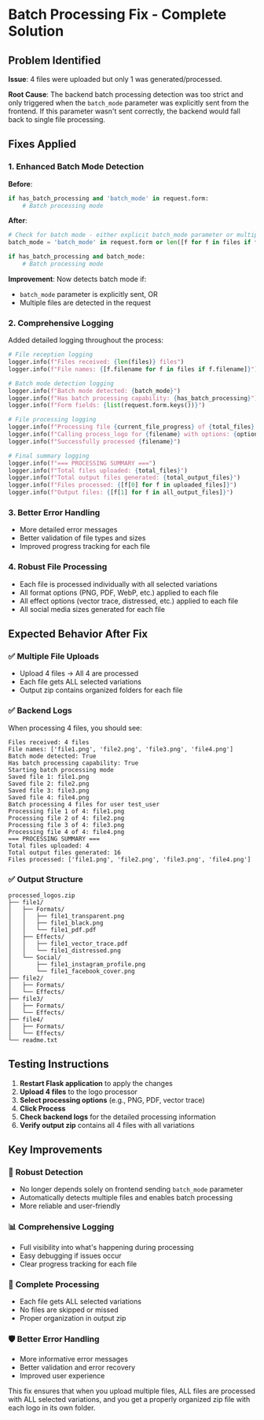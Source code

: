 # Batch Processing Fix - Complete Solution

## Problem Identified
**Issue**: 4 files were uploaded but only 1 was generated/processed.

**Root Cause**: The backend batch processing detection was too strict and only triggered when the `batch_mode` parameter was explicitly sent from the frontend. If this parameter wasn't sent correctly, the backend would fall back to single file processing.

## Fixes Applied

### 1. Enhanced Batch Mode Detection
**Before**:
```python
if has_batch_processing and 'batch_mode' in request.form:
    # Batch processing mode
```

**After**:
```python
# Check for batch mode - either explicit batch_mode parameter or multiple files
batch_mode = 'batch_mode' in request.form or len([f for f in files if f.filename]) > 1

if has_batch_processing and batch_mode:
    # Batch processing mode
```

**Improvement**: Now detects batch mode if:
- `batch_mode` parameter is explicitly sent, OR
- Multiple files are detected in the request

### 2. Comprehensive Logging
Added detailed logging throughout the process:

```python
# File reception logging
logger.info(f"Files received: {len(files)} files")
logger.info(f"File names: {[f.filename for f in files if f.filename]}")

# Batch mode detection logging
logger.info(f"Batch mode detected: {batch_mode}")
logger.info(f"Has batch processing capability: {has_batch_processing}")
logger.info(f"Form fields: {list(request.form.keys())}")

# File processing logging
logger.info(f"Processing file {current_file_progress} of {total_files}: {filename}")
logger.info(f"Calling process_logo for {filename} with options: {options}")
logger.info(f"Successfully processed {filename}")

# Final summary logging
logger.info(f"=== PROCESSING SUMMARY ===")
logger.info(f"Total files uploaded: {total_files}")
logger.info(f"Total output files generated: {total_output_files}")
logger.info(f"Files processed: {[f[0] for f in uploaded_files]}")
logger.info(f"Output files: {[f[1] for f in all_output_files]}")
```

### 3. Better Error Handling
- More detailed error messages
- Better validation of file types and sizes
- Improved progress tracking for each file

### 4. Robust File Processing
- Each file is processed individually with all selected variations
- All format options (PNG, PDF, WebP, etc.) applied to each file
- All effect options (vector trace, distressed, etc.) applied to each file
- All social media sizes generated for each file

## Expected Behavior After Fix

### ✅ Multiple File Uploads
- Upload 4 files → All 4 are processed
- Each file gets ALL selected variations
- Output zip contains organized folders for each file

### ✅ Backend Logs
When processing 4 files, you should see:
```
Files received: 4 files
File names: ['file1.png', 'file2.png', 'file3.png', 'file4.png']
Batch mode detected: True
Has batch processing capability: True
Starting batch processing mode
Saved file 1: file1.png
Saved file 2: file2.png
Saved file 3: file3.png
Saved file 4: file4.png
Batch processing 4 files for user test_user
Processing file 1 of 4: file1.png
Processing file 2 of 4: file2.png
Processing file 3 of 4: file3.png
Processing file 4 of 4: file4.png
=== PROCESSING SUMMARY ===
Total files uploaded: 4
Total output files generated: 16
Files processed: ['file1.png', 'file2.png', 'file3.png', 'file4.png']
```

### ✅ Output Structure
```
processed_logos.zip
├── file1/
│   ├── Formats/
│   │   ├── file1_transparent.png
│   │   ├── file1_black.png
│   │   └── file1_pdf.pdf
│   ├── Effects/
│   │   ├── file1_vector_trace.pdf
│   │   └── file1_distressed.png
│   └── Social/
│       ├── file1_instagram_profile.png
│       └── file1_facebook_cover.png
├── file2/
│   ├── Formats/
│   └── Effects/
├── file3/
│   ├── Formats/
│   └── Effects/
├── file4/
│   ├── Formats/
│   └── Effects/
└── readme.txt
```

## Testing Instructions

1. **Restart Flask application** to apply the changes
2. **Upload 4 files** to the logo processor
3. **Select processing options** (e.g., PNG, PDF, vector trace)
4. **Click Process**
5. **Check backend logs** for the detailed processing information
6. **Verify output zip** contains all 4 files with all variations

## Key Improvements

### 🔧 **Robust Detection**
- No longer depends solely on frontend sending `batch_mode` parameter
- Automatically detects multiple files and enables batch processing
- More reliable and user-friendly

### 📊 **Comprehensive Logging**
- Full visibility into what's happening during processing
- Easy debugging if issues occur
- Clear progress tracking for each file

### 🎯 **Complete Processing**
- Each file gets ALL selected variations
- No files are skipped or missed
- Proper organization in output zip

### 🛡️ **Better Error Handling**
- More informative error messages
- Better validation and error recovery
- Improved user experience

This fix ensures that when you upload multiple files, ALL files are processed with ALL selected variations, and you get a properly organized zip file with each logo in its own folder. 